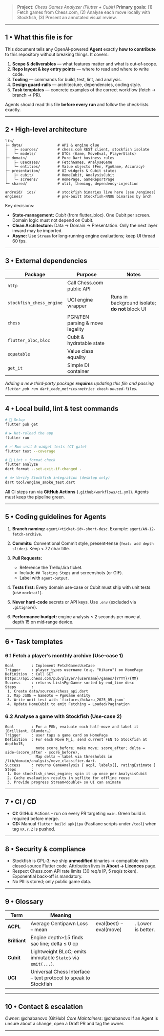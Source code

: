 > **Project:** *Chess Games Analyzer (Flutter + Cubit)*
> **Primary goals:** (1) Fetch games from Chess.com, (2) Analyse each move locally with Stockfish, (3) Present an annotated visual review.

---

## 1 • What this file is for

This document tells any OpenAI‑powered **Agent** exactly **how to contribute** to this repository without breaking things.  It covers:

1. **Scope & deliverables** — what features matter and what is out‑of‑scope.
2. **Repo layout & key entry points** — where to read and where to write code.
3. **Tooling** — commands for build, test, lint, and analysis.
4. **Design guard‑rails** — architecture, dependencies, coding style.
5. **Task templates** — concrete examples of the correct workflow (fetch → branch → PR).

Agents should read this file **before every run** and follow the check‑lists exactly.

---

## 2 • High‑level architecture

```
lib/
├─ data/                # API & engine glue
│   ├─ sources/         # chess.com REST client, stockfish isolate
│   └─ models/          # DTOs (Game, MoveEval, PlayerStats)
├─ domain/              # Pure Dart business rules
│   ├─ usecases/        # FetchGames, AnalyseGame
│   └─ entities/        # Value objects (Fen, PgnGame, Accuracy)
├─ presentation/        # UI widgets & Cubit states
│   ├─ cubit/           # HomeCubit, AnalysisCubit
│   └─ screens/         # HomePage, GameReportPage
└─ shared/              # util, theming, dependency‑injection

android/  ios/          # stockfish binaries live here (see /engines)
engines/                # pre‑built Stockfish‑NNUE binaries by arch
```

Key decisions:

* **State‑management:** *Cubit* (from flutter\_bloc).  One Cubit per screen.  Domain logic must not depend on Cubit.
* **Clean Architecture:** Data → Domain → Presentation.  Only the next layer inward may be imported.
* **Async:** Use `Stream` for long‑running engine evaluations; keep UI thread 60 fps.

---

## 3 • External dependencies

| Package                  | Purpose                         | Notes                                           |
| ------------------------ | ------------------------------- | ----------------------------------------------- |
| `http`                   | Call Chess.com public API       |                                                 |
| `stockfish_chess_engine` | UCI engine wrapper              | Runs in background isolate; **do not** block UI |
| `chess`                  | PGN/FEN parsing & move legality |                                                 |
| `flutter_bloc`, `bloc`   | Cubit & hydratable state        |                                                 |
| `equatable`              | Value class equality            |                                                 |
| `get_it`                 | Simple DI container             |                                                 |

*Adding a new third‑party package **requires** updating this file and passing `flutter pub run dart_code_metrics:metrics check-unused-files`.*

---

## 4 • Local build, lint & test commands

```bash
# 🔧 Setup
flutter pub get

# ▶️ Hot‑reload the app
flutter run

# ✅ Run unit & widget tests (CI gate)
flutter test --coverage

# 🧹 Lint + format check
flutter analyze
dart format --set-exit-if-changed .

# 🐟 Verify Stockfish integration (desktop only)
dart tool/engine_smoke_test.dart
```

All CI steps run via **GitHub Actions** (`.github/workflows/ci.yml`).  Agents must keep the pipeline green.

---

## 5 • Coding guidelines for Agents

1. **Branch naming:** `agent/<ticket-id>-short-desc`.  Example: `agent/AN-12-fetch-archive`.
2. **Commits:** Conventional Commit style, present‑tense (`feat: add depth slider`).  Keep < 72 char title.
3. **Pull Requests:**

   * Reference the Trello/Jira ticket.
   * Include `## Testing Steps` and screenshots (or GIF).
   * Label with `agent‐output`.
4. **Tests first:** Every domain use‑case or Cubit must ship with unit tests (use `mocktail`).
5. **Never hard‑code** secrets or API keys.  Use `.env` (excluded via `.gitignore`).
6. **Performance budget:** engine analysis ≤ 2 seconds per move at depth 15 on mid‑range device.

---

## 6 • Task templates

### 6.1 Fetch a player’s monthly archive (Use‑case 1)

```plain
Goal        : Implement FetchGamesUseCase
Trigger     : player types username (e.g. "Hikaru") on HomePage
Definition  : Call GET https://api.chess.com/pub/player/{username}/games/{YYYY}/{MM}
Success     : returns List<PgnGame> sorted by end_time desc
Steps       :
 1. Create data/sources/chess_api.dart
 2. Map JSON → GameDto → PgnGame entity
 3. Write unit test with `fixtures/hikaru_2025_05.json`
 4. Update HomeCubit to emit Fetching → Loaded/Pagination
```

### 6.2 Analyse a game with Stockfish (Use‑case 2)

```plain
Goal        : For a PGN, evaluate each half‑move and label it (Brilliant, Blunder…)
Trigger     : user taps a game card on HomePage
Definition  : For each Move M_i, send current FEN to Stockfish at depth=15,
              note score_before; make move; score_after; delta = side⋆(score_after - score_before).
              Map delta → label via thresholds in /lib/domain/analysis/move_classifier.dart.
Success     : returns GameAnalysis { acpl, labels[], ratingEstimate }
Steps       :
 1. Use stockfish_chess_engine; spin it up once per AnalysisCubit
 2. Cache evaluation results in sqflite for offline reuse
 3. Provide progress Stream<double> so UI can animate
```

---

## 7 • CI / CD

* **CI:** GitHub Actions – run on every PR targeting `main`.  Green build is required before merge.
* **CD:** Manual `flutter build apk|ipa` (Fastlane scripts under `/tool`) when tag `vX.Y.Z` is pushed.

---

## 8 • Security & compliance

* Stockfish is GPL‑3; we ship **unmodified** binaries → compatible with closed‑source Flutter code.  Attribution lives in **About → Licences** page.
* Respect Chess.com API rate limits (30 req/s IP, 5 req/s token).  Exponential back‑off is mandatory.
* No PII is stored; only public game data.

---

## 9 • Glossary

| Term          | Meaning                                                         |                         |                    |
| ------------- | --------------------------------------------------------------- | ----------------------- | ------------------ |
| **ACPL**      | Average Centipawn Loss – mean                                   | eval(best) − eval(move) | . Lower is better. |
| **Brilliant** | Engine depth≥15 finds sac line; delta ≤ 0 cp                    |                         |                    |
| **Cubit**     | Lightweight BLoC; emits immutable `State`s via `emit(...)`.     |                         |                    |
| **UCI**       | Universal Chess Interface – text protocol to speak to Stockfish |                         |                    |

---

## 10 • Contact & escalation

*Owner*: @chabanovx (GitHub)
*Core Maintainers*: @chabanovx
If an Agent is unsure about a change, open a Draft PR and tag the owner.

---